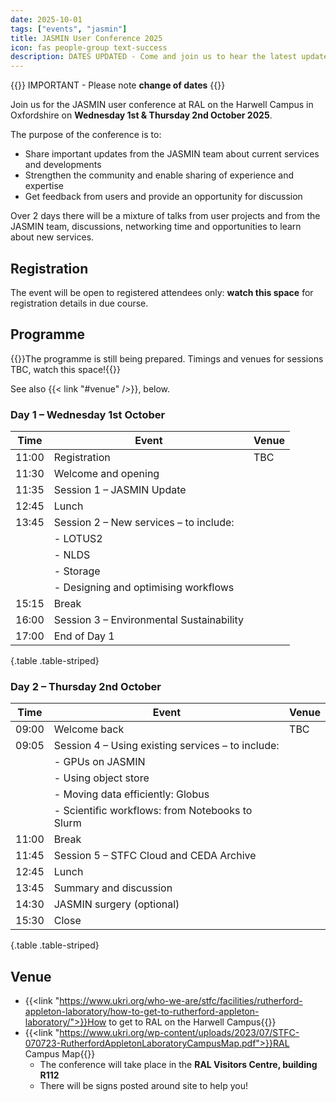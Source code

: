 ```yaml
---
date: 2025-10-01
tags: ["events", "jasmin"]
title: JASMIN User Conference 2025
icon: fas people-group text-success
description: DATES UPDATED - Come and join us to hear the latest updates on JASMIN and share user highlights.
---
```


{{<alert type="info">}}
IMPORTANT - Please note **change of dates**
{{</alert>}}

Join us for the JASMIN user conference at RAL on the Harwell Campus in Oxfordshire on **Wednesday 1st & Thursday 2nd October 2025**.

<!-- Intro to be updated for 2025 -->

The purpose of the conference is to:

- Share important updates from the JASMIN team about current services and developments
- Strengthen the community and enable sharing of experience and expertise
- Get feedback from users and provide an opportunity for discussion

Over 2 days there will be a mixture of talks from user projects and from the JASMIN team, discussions,  networking time and opportunities to learn about new services.

<!-- Some of the user highlight talks you can expect are shown below: -->

## Registration

The event will be open to registered attendees only: **watch this space** for registration details in due course.

## Programme

{{<alert type="info">}}The programme is still being prepared. Timings and venues for sessions TBC, watch this space!{{</alert>}}

See also {{< link "#venue" />}}, below.

### Day 1 – Wednesday 1st October

| Time                 | Event                                             | Venue |
|----------------------|---------------------------------------------------|-------|
| 11:00                | Registration                                      |  TBC  |
| 11:30                | Welcome and opening                               |       |
| 11:35                | Session 1 – JASMIN Update                         |       |
| 12:45                | Lunch                                             |       |
| 13:45                | Session 2 – New services – to include:            |       |
|                      | - LOTUS2                                          |       |
|                      | - NLDS                                            |       |
|                      | - Storage                                         |       |
|                      | - Designing and optimising workflows              |       |
| 15:15                | Break                                             |       |
| 16:00                | Session 3 – Environmental Sustainability          |       |
| 17:00                | End of Day 1                                      |       |
{.table .table-striped}

### Day 2 – Thursday 2nd October

| Time                 | Event                                             | Venue |
|----------------------|---------------------------------------------------|-------|
| 09:00                | Welcome back                                      |  TBC  |
| 09:05                | Session 4 – Using existing services – to include: |       |
|                      | - GPUs on JASMIN                                  |       |
|                      | - Using object store                              |       |
|                      | - Moving data efficiently: Globus                 |       |
|                      | - Scientific workflows: from Notebooks to Slurm   |       |
| 11:00                | Break                                             |       |
| 11:45                | Session 5 – STFC Cloud and CEDA Archive           |       |
| 12:45                | Lunch                                             |       |
| 13:45                | Summary and discussion                            |       |
| 14:30                | JASMIN surgery (optional)                         |       |
| 15:30                | Close                                             |       |
{.table .table-striped}

## Venue

<!-- Could we replace with a better map? -->
- {{<link "https://www.ukri.org/who-we-are/stfc/facilities/rutherford-appleton-laboratory/how-to-get-to-rutherford-appleton-laboratory/">}}How to get to RAL on the Harwell Campus{{</link>}}
- {{<link "https://www.ukri.org/wp-content/uploads/2023/07/STFC-070723-RutherfordAppletonLaboratoryCampusMap.pdf">}}RAL Campus Map{{</link>}}
  - The conference will take place in the **RAL Visitors Centre, building R112**
  - There will be signs posted around site to help you!
